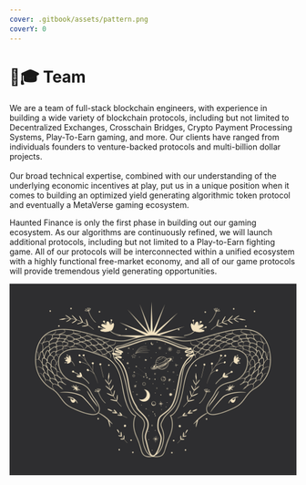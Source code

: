 ```yaml
---
cover: .gitbook/assets/pattern.png
coverY: 0
---
```


# 👩🎓 Team

We are a team of full-stack blockchain engineers, with experience in building a wide variety of blockchain protocols, including but not limited to Decentralized Exchanges, Crosschain Bridges, Crypto Payment Processing Systems, Play-To-Earn gaming, and more. Our clients have ranged from individuals founders to venture-backed protocols and multi-billion dollar projects.\
\
Our broad technical expertise, combined with our understanding of the underlying economic incentives at play, put us in a unique position when it comes to building an optimized yield generating algorithmic token protocol and eventually a MetaVerse gaming ecosystem.&#x20;

Haunted Finance is only the first phase in building out our gaming ecosystem. As our algorithms are continuously refined, we will launch additional protocols, including but not limited to a Play-to-Earn  fighting game. All of our protocols will be interconnected within a unified ecosystem with a highly functional free-market economy, and all of our game protocols will provide tremendous yield generating opportunities.

![](.gitbook/assets/4.jpg)

